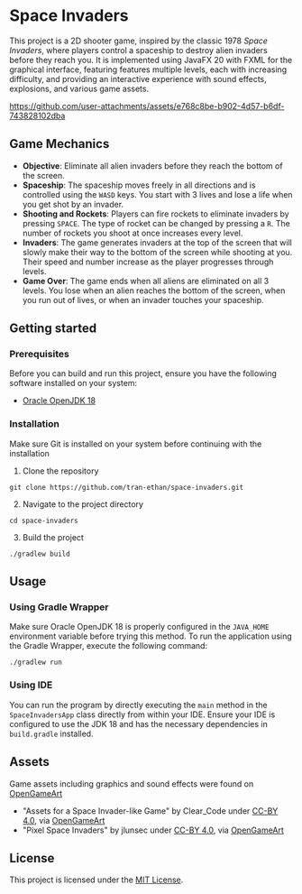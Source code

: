 # Space Invaders
This project is a 2D shooter game, inspired by the classic 1978 _Space Invaders_, where players control a spaceship to destroy alien invaders before they reach you. It is implemented using JavaFX 20 with FXML for the graphical interface, featuring features multiple levels, each with increasing difficulty, and providing an interactive experience with sound effects, explosions, and various game assets.

https://github.com/user-attachments/assets/e768c8be-b902-4d57-b6df-743828102dba

## Game Mechanics
- **Objective**: Eliminate all alien invaders before they reach the bottom of the screen.
- **Spaceship**: The spaceship moves freely in all directions and is controlled using the `WASD` keys. You start with 3 lives and lose a life when you get shot by an invader.
- **Shooting and Rockets**: Players can fire rockets to eliminate invaders by pressing `SPACE`. The type of rocket can be changed by pressing a `R`. The number of rockets you shoot at once increases every level.
- **Invaders**: The game generates invaders at the top of the screen that will slowly make their way to the bottom of the screen while shooting at you. Their speed and number increase as the player progresses through levels.
- **Game Over**: The game ends when all aliens are eliminated on all 3 levels. You lose when an alien reaches the bottom of the screen, when you run out of lives, or when an invader touches your spaceship.

## Getting started
### Prerequisites
Before you can build and run this project, ensure you have the following software installed on your system:
- [Oracle OpenJDK 18](https://www.oracle.com/java/technologies/javase/jdk18-archive-downloads.html)

### Installation
Make sure Git is installed on your system before continuing with the installation
1. Clone the repository
```shell
git clone https://github.com/tran-ethan/space-invaders.git
```
2. Navigate to the project directory
```shell
cd space-invaders
```
3. Build the project
```shell
./gradlew build
```

## Usage
### Using Gradle Wrapper
Make sure Oracle OpenJDK 18 is properly configured in the `JAVA_HOME` environment variable before trying this method. To run the application using the Gradle Wrapper, execute the following command:
```shell
./gradlew run
```

### Using IDE
You can run the program by directly executing the `main` method in the `SpaceInvadersApp` class directly from within your IDE. Ensure your IDE is configured to use the JDK 18 and has the necessary dependencies in `build.gradle` installed.

## Assets
Game assets including graphics and sound effects were found on [OpenGameArt](https://opengameart.org/)
- "Assets for a Space Invader-like Game" by Clear_Code under [CC-BY 4.0](https://creativecommons.org/licenses/by/4.0/), via [OpenGameArt](https://opengameart.org/content/assets-for-a-space-invader-like-game)
- "Pixel Space Invaders" by jlunsec under [CC-BY 4.0](https://creativecommons.org/licenses/by/4.0/), via [OpenGameArt](https://opengameart.org/content/pixel-space-invaders)
## License
This project is licensed under the [MIT License](LICENSE). 
